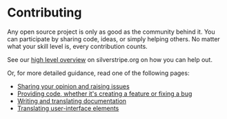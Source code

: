 # Contributing

Any open source project is only as good as the community behind it. You can participate by sharing code, ideas, or
simply helping others. No matter what your skill level is, every contribution counts.

See our [high level overview](http://silverstripe.org/contributing-to-silverstripe) on silverstripe.org on how you can
help out.

Or, for more detailed guidance, read one of the following pages:

 * [Sharing your opinion and raising issues](http://docs.silverstripe.org/en/contributing/issues_and_bugs/)
 * [Providing code, whether it's creating a feature or fixing a bug](http://docs.silverstripe.org/en/contributing/code/)
 * [Writing and translating documentation](http://docs.silverstripe.org/en/contributing/translations/)
 * [Translating user-interface elements](http://docs.silverstripe.org/en/contributing/translation_process/)
